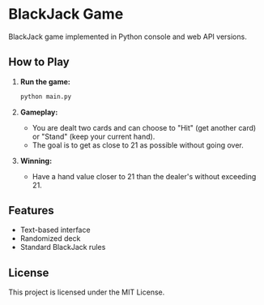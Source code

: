 # BlackJack Game

BlackJack game implemented in Python console and web API versions.

## How to Play

1. **Run the game:**
   ```sh
   python main.py
   ```

2. **Gameplay:**
   - You are dealt two cards and can choose to "Hit" (get another card) or "Stand" (keep your current hand).
   - The goal is to get as close to 21 as possible without going over.

3. **Winning:**
   - Have a hand value closer to 21 than the dealer's without exceeding 21.

## Features

- Text-based interface
- Randomized deck
- Standard BlackJack rules

## License

This project is licensed under the MIT License.
